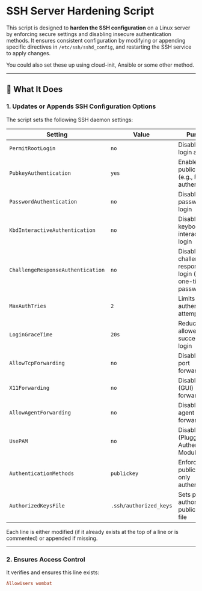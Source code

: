 # SSH Server Hardening Script

This script is designed to **harden the SSH configuration** on a Linux server by enforcing secure settings and disabling insecure authentication methods. It ensures consistent configuration by modifying or appending specific directives in `/etc/ssh/sshd_config`, and restarting the SSH service to apply changes.

You could also set these up using cloud-init, Ansible or some other method.

---

## 🔧 What It Does

### 1. **Updates or Appends SSH Configuration Options**

The script sets the following SSH daemon settings:

| Setting                           | Value                  | Purpose                                                       |
|-----------------------------------|------------------------|---------------------------------------------------------------|
| `PermitRootLogin`                 | `no`                   | Disables SSH login as `root`                                  |
| `PubkeyAuthentication`            | `yes`                  | Enables public key (e.g., FIDO2) authentication               |
| `PasswordAuthentication`          | `no`                   | Disables password login                                       |
| `KbdInteractiveAuthentication`    | `no`                   | Disables keyboard-interactive login                           |
| `ChallengeResponseAuthentication` | `no`                   | Disables challenge-response login (e.g., one-time passwords)  |
| `MaxAuthTries`                    | `2`                    | Limits failed authentication attempts                         |
| `LoginGraceTime`                  | `20s`                  | Reduces time allowed for successful login                     |
| `AllowTcpForwarding`              | `no`                   | Disables TCP port forwarding                                  |
| `X11Forwarding`                   | `no`                   | Disables X11 (GUI) forwarding                                 |
| `AllowAgentForwarding`            | `no`                   | Disables SSH agent forwarding                                 |
| `UsePAM`                          | `no`                   | Disables PAM (Pluggable Authentication Modules)               |
| `AuthenticationMethods`           | `publickey`            | Enforces public key-only authentication                       |
| `AuthorizedKeysFile`              | `.ssh/authorized_keys` | Sets path to authorized public keys file                      |

Each line is either modified (if it already exists at the top of a line or is commented) or appended if missing.

---

### 2. **Ensures Access Control**

It verifies and ensures this line exists:

```conf
AllowUsers wombat
